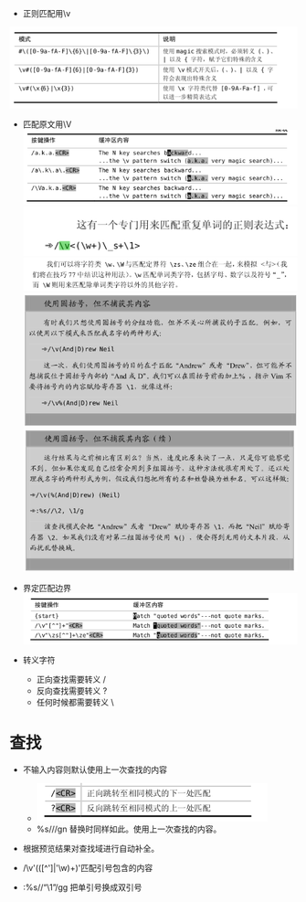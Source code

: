 - 正则匹配用\v

![58834028.png](模式匹配_files/58834028.png)
- 匹配原文用\V
![60144678.png](模式匹配_files/60144678.png)
![60947143.png](模式匹配_files/60947143.png)
![64542640.png](模式匹配_files/64542640.png)
![64769952.png](模式匹配_files/64769952.png)
![64791744.png](模式匹配_files/64791744.png)
- 界定匹配边界
![65329781.png](模式匹配_files/65329781.png)

- 转义字符
    + 正向查找需要转义 /
    + 反向查找需要转义 ?
    + 任何时候都需要转义 \

# 查找
- 不输入内容则默认使用上一次查找的内容
    +    ![76094917.png](模式匹配_files/76094917.png)
    +    %s///gn 替换时同样如此。使用上一次查找的内容。
- 根据预览结果对查找域进行自动补全。 <C-r><C-w>

- /\v'(([^']|'\w)+)'匹配引号包含的内容
- :%s//“\1”/gg 把单引号换成双引号

